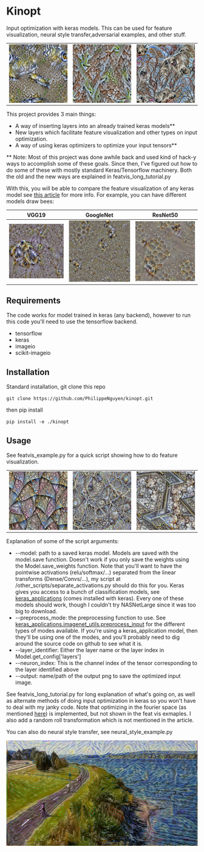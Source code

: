 # Kinopt
Input optimization with keras models. This can be used for feature visualization, neural style transfer,adversarial examples, and other stuff.

|  |  |  |
| --- | --- | --- |
| ![featvis 1](https://github.com/PhilippeNguyen/kinopt/blob/master/assets/feat_vis_0.png "featvis 1") | ![featvis 2](https://github.com/PhilippeNguyen/kinopt/blob/master/assets/feat_vis_40.png "featvis 2") | ![featvis 3](https://github.com/PhilippeNguyen/kinopt/blob/master/assets/feat_vis_170.png "featvis 3") |

This project provides 3 main things:
*  A way of inserting layers into an already trained keras models**
*  New layers which facilitate feature visualization and other types on input optimization.
*  A way of using keras optimizers to optimize your input tensors**

** Note: Most of this project was done awhile back and used kind of hack-y ways to accomplish some
of these goals. Since then, I've figured out how to do some of these with mostly standard
Keras/Tensorflow machinery. Both the old and the new ways are explained in featvis_long_tutorial.py

With this, you will be able to compare the feature visualization of any keras model see [this article](https://distill.pub/2017/feature-visualization/) for more info. For example, you can have different models draw bees:

| VGG19 | GoogleNet | ResNet50 |
| --- | --- | --- |
|![VGG19 Bees](https://github.com/PhilippeNguyen/kinopt/blob/master/assets/bee_vgg19.png "VGG19 Bees") | ![GoogleNet Bees](https://github.com/PhilippeNguyen/kinopt/blob/master/assets/bee_googlenet.png "GoogleNet Bees")| ![ResNet50 Bees](https://github.com/PhilippeNguyen/kinopt/blob/master/assets/bee_resnet50.png "ResNet50 Bees") |

## Requirements
The code works for model trained in keras (any backend), however to run this code you'll need to use the tensorflow backend.

*  tensorflow
*  keras
*  imageio
*  scikit-imageio

## Installation
Standard installation, git clone this repo
```
git clone https://github.com/PhilippeNguyen/kinopt.git
```
then pip install
```
pip install -e ./kinopt
```

## Usage

See featvis_example.py for a quick script showing how to do feature visualization.

|  |  |  |
| --- | --- | --- |
| ![featvis extra 1](https://github.com/PhilippeNguyen/kinopt/blob/master/assets/feat_vis_extra_1.png "featvis extra 1") | ![featvis extra 2](https://github.com/PhilippeNguyen/kinopt/blob/master/assets/feat_vis_extra_2.png "featvis extra 2") | ![featvis extra 3](https://github.com/PhilippeNguyen/kinopt/blob/master/assets/feat_vis_extra_3.png "featvis extra 3") |

Explanation of some of the script arguments:
*  --model: path to a saved keras model. Models are saved with the model.save function. Doesn't work if you only save the weights using the Model.save_weights function. Note that you'll want to have the pointwise activations (relu/softmax/...) separated from the linear transforms (Dense/Convs/...), my script at /other_scripts/separate_activations.py should do this for you. Keras gives you access to a bunch of classification models, see [keras_applications](https://github.com/keras-team/keras-applications) (comes installed with keras). Every one of these models should work, though I couldn't try NASNetLarge since it was too big to download.
*  --preprocess_mode: the preprocessing function to use. See [keras_applications.imagenet_utils.preprocess_input](https://github.com/keras-team/keras-applications/blob/master/keras_applications/imagenet_utils.py) for the different types of modes available. If you're using a keras_application model, then they'll be using one of the modes, and you'll probably need to dig around the source code on github to see what it is.
*  --layer_identifier: Either the layer name or the layer index in Model.get_config['layers']
*  --neuron_index: This is the channel index of the tensor corresponding to the layer identified above
*  --output: name/path of the output png to save the optimized input image.

See featvis_long_tutorial.py for long explanation of what's going on, as well as alternate methods of doing input optimization in keras so you won't have to deal with my janky code.
Note that optimizing in the fourier space (as mentioned [here](https://distill.pub/2017/feature-visualization/)) is implemented, but not shown in the feat vis exmaples. I also add a random roll transformation which is not mentioned in the article.

You can also do neural style transfer, see neural_style_example.py

![Neural Style Example](https://github.com/PhilippeNguyen/kinopt/blob/master/assets/neural_style_1.png "Neural Style Example")
